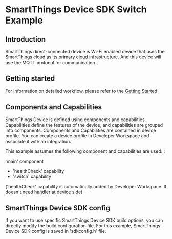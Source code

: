 # SmartThings Device SDK Switch Example

## Introduction

SmartThings direct-connected device is Wi-Fi enabled device that uses the SmartThings cloud as its primary cloud infrastructure. And this device will use the MQTT protocol for communication.

## Getting started

For information on detailed workflow, please refer to the [Getting Started](../../../doc/getting_started.md)

## Components and Capabilities

SmartThings Device is defined using components and capabilities. Capabilities define the features of the device, and capabilities are grouped into components.
Components and Capabilities are contained in device profile. You can create a device profile in Developer Workspace and associate it with an integration.

This example assumes the following component and capabilities are used. :  

'main' component  
- 'healthCheck' capability  
- 'switch' capability  

('healthCheck' capability is automatically added by Developer Workspace. It doesn't need handler at device side)

## SmartThings Device SDK config
If you want to use specific SmartThings Device SDK build options, you can directly modify the build configuration file. For this example, SmartThings Device SDK config is saved in 'sdkconfig.h' file.

